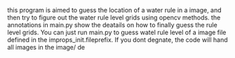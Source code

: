 this program is aimed to guess the location of a water rule in a image,
and then try to figure out the water rule level grids using opencv methods.
the annotations in main.py show the deatails on how to finally guess the rule 
level grids.
You can just run main.py to guess watel rule level of a image file defined in 
the improps_init.fileprefix. If you dont degnate, the code will hand all images
in the image/ de
